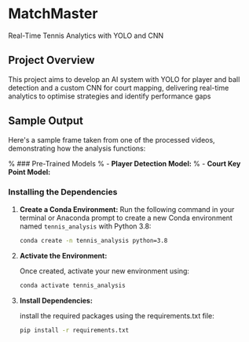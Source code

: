 # MatchMaster
Real-Time Tennis Analytics with YOLO and CNN
## Project Overview
This project aims to develop an AI system with YOLO for player and ball detection and a custom CNN for court mapping, delivering real-time analytics to optimise strategies and identify performance gaps

## Sample Output
Here's a sample frame taken from one of the processed videos, demonstrating how the analysis functions:



% ### Pre-Trained Models
% - **Player Detection Model:** 
% - **Court Key Point Model:**



### Installing the Dependencies
1. **Create a Conda Environment:**
   Run the following command in your terminal or Anaconda prompt to create a new Conda environment named `tennis_analysis` with Python 3.8:
   ```bash
   conda create -n tennis_analysis python=3.8
   ```
   
2. **Activate the Environment:**
   
     Once created, activate your new environment using:
     ```bash
     conda activate tennis_analysis
     ```

3. **Install Dependencies:**
   
     install the required packages using the requirements.txt file:
     ```bash
     pip install -r requirements.txt
     ```
